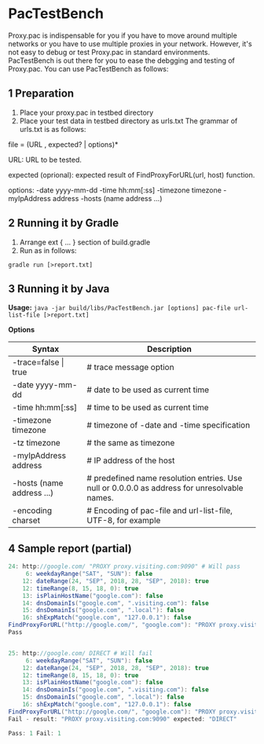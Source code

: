 # PacTestBench
Proxy.pac is indispensable for you if you have to move around multiple networks or you have to use multiple proxies in your network.
However, it's not easy to debug or test Proxy.pac in standard environments.
PacTestBench is out there for you to ease the debgging and testing of Proxy.pac.
  You can use PacTestBench as follows:
## 1 Preparation
1. Place your proxy.pac in testbed directory
2. Place your test data in  testbed directory as urls.txt
The grammar of  urls.txt is as follows:

  file = (URL , expected? | options)*
  
  URL: URL to be tested.
  
  expected (oprional): expected result of  FindProxyForURL(url, host) function.
  
  options: -date yyyy-mm-dd -time hh:mm[:ss] -timezone timezone -myIpAddress address -hosts (name address ...)

## 2 Running it by Gradle
1. Arrange ext { ... } section of build.gradle
2. Run as in follows:

`gradle run [>report.txt]`

## 3 Running it by Java
**Usage:**
`java -jar build/libs/PacTestBench.jar [options] pac-file url-list-file [>report.txt]`

**Options**

| Syntax | Description |
|--------|--------|
|-trace=false &#124; true    |# trace message option        |
|-date yyyy-mm-dd          |# date to be used as current time|
|-time hh:mm[:ss]          |# time to be used as current time     |
|-timezone timezone        |# timezone of -date and -time specification|
|-tz timezone              |# the same as timezone|
|-myIpAddress address      |# IP address of the host        |
|-hosts (name address ...) |# predefined name resolution entries.  Use null or 0.0.0.0 as address for unresolvable names.|
|-encoding charset         |# Encoding of pac-file and url-list-file, UTF-8, for example|

## 4 Sample report (partial)

```java
24: http://google.com/ "PROXY proxy.visiting.com:9090" # Will pass
     6: weekdayRange("SAT", "SUN"): false
    12: dateRange(24, "SEP", 2018, 28, "SEP", 2018): true
    12: timeRange(8, 15, 18, 0): true
    13: isPlainHostName("google.com"): false
    14: dnsDomainIs("google.com", ".visiting.com"): false
    15: dnsDomainIs("google.com", ".local"): false
    16: shExpMatch("google.com", "127.0.0.1"): false
FindProxyForURL("http://google.com/", "google.com"): "PROXY proxy.visiting.com:9090"
Pass


25: http://google.com/ DIRECT # Will fail
     6: weekdayRange("SAT", "SUN"): false
    12: dateRange(24, "SEP", 2018, 28, "SEP", 2018): true
    12: timeRange(8, 15, 18, 0): true
    13: isPlainHostName("google.com"): false
    14: dnsDomainIs("google.com", ".visiting.com"): false
    15: dnsDomainIs("google.com", ".local"): false
    16: shExpMatch("google.com", "127.0.0.1"): false
FindProxyForURL("http://google.com/", "google.com"): "PROXY proxy.visiting.com:9090"
Fail - result: "PROXY proxy.visiting.com:9090" expected: "DIRECT"

Pass: 1 Fail: 1

```


